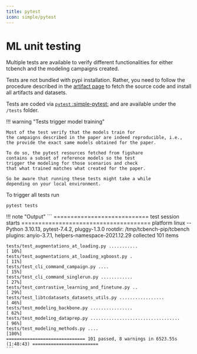 ```yaml
---
title: pytest
icon: simple/pytest
---
```


# ML unit testing

Multiple tests are available to verify different functionalities
for either tcbench and the modeling campaigns created.

Tests are not bundled with pypi installation. Rather, you need
to follow the procedure described in the [artifact page](/papers/imc23/artifacts/)
to fetch the source code and install all artifacts and datasets.

Tests are coded via [`pytest` :simple-pytest:](https://docs.pytest.org/en/7.4.x/)
and are available under the `/tests` folder.

!!! warning "Tests trigger model training"

    Most of the test verify that the models train for
    the campaigns described in the paper are indeed reproducible, i.e.,
    the provide the exact same models obtained for the paper.

    To do so, the pytest resources fetched from figshare 
    contains a subset of reference models so the test
    trigger the modeling for those scenarios and check
    that what trained matches what created for the paper.

    So be aware that running these tests might take a while
    depending on your local environment.


To trigger all tests run

```
pytest tests
```

!!! note "Output"
    ```
    ============================ test session starts ======================================
    platform linux -- Python 3.10.13, pytest-7.4.2, pluggy-1.3.0
    rootdir: /tmp/tcbench-pip/tcbench
    plugins: anyio-3.7.1, helpers-namespace-2021.12.29
    collected 101 items

    tests/test_augmentations_at_loading.py ...........                               [ 10%]
    tests/test_augmentations_at_loading_xgboost.py .                                 [ 11%]
    tests/test_cli_command_campaign.py ....                                          [ 15%]
    tests/test_cli_command_singlerun.py ............                                 [ 27%]
    tests/test_contrastive_learning_and_finetune.py ..                               [ 29%]
    tests/test_libtcdatasets_datasets_utils.py .................                     [ 46%]
    tests/test_modeling_backbone.py ................                                 [ 62%]
    tests/test_modeling_dataprep.py ..................................               [ 96%]
    tests/test_modeling_methods.py ....                                              [100%]
    ============================== 101 passed, 8 warnings in 6523.55s (1:48:43) =========================
    ```
